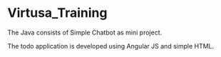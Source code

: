 # Virtusa_Training
The Java consists of Simple Chatbot as mini project.

The todo application is developed using Angular JS and simple HTML.
